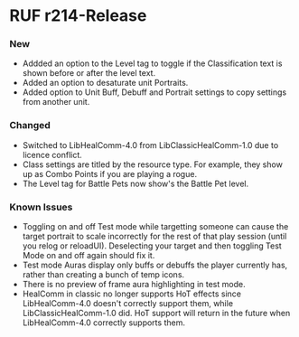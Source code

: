 # RUF r214-Release
### New
* Addded an option to the Level tag to toggle if the Classification text is shown before or after the level text.
* Added an option to desaturate unit Portraits.
* Added option to Unit Buff, Debuff and Portrait settings to copy settings from another unit.

### Changed
* Switched to LibHealComm-4.0 from LibClassicHealComm-1.0 due to licence conflict.
* Class settings are titled by the resource type. For example, they show up as Combo Points if you are playing a rogue.
* The Level tag for Battle Pets now show's the Battle Pet level.

### Known Issues
* Toggling on and off Test mode while targetting someone can cause the target portrait to scale incorrectly for the rest of that play session (until you relog or reloadUI). Deselecting your target and then toggling Test Mode on and off again should fix it.
* Test mode Auras display only buffs or debuffs the player currently has, rather than creating a bunch of temp icons.
* There is no preview of frame aura highlighting in test mode.
* HealComm in classic no longer supports HoT effects since LibHealComm-4.0 doesn't correctly support them, while LibClassicHealComm-1.0 did. HoT support will return in the future when LibHealComm-4.0 correctly supports them.